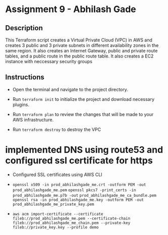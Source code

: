 # Assignment 9 - Abhilash Gade

## Description
This Terraform script creates a Virtual Private Cloud (VPC) in AWS and creates 3 public and 3 private subnets in different availability zones in the same region. It also creates an Internet Gateway, public and private route tables, and a public route in the public route table. It also creates a EC2 instance with neccessary security groups

## Instructions

* Open the terminal and navigate to the project directory.

* Run `terraform init` to initialize the project and download necessary plugins.
* Run `terraform plan` to review the changes that will be made to your AWS infrastructure.
* Run `terraform destroy` to destroy the VPC

# implemented DNS using route53 and configured ssl certificate for https
 * Configured SSL certificates using AWS CLI 
* `openssl x509 -in prod_abhilashgade_me.crt -outform PEM -out prod_abhilashgade_me.pem`
  `openssl pkcs7 -print_certs -in prod_abhilashgade_me.p7b -out` `prod_abhilashgade_me_ca_bundle.pem`
      `openssl rsa -in prod_abhilashgade_me.key -outform PEM -out prod_abhilashgade_me_private_key.pem`

 * `aws acm import-certificate --certificate fileb://prod_abhilashgade_me.pem --certificate-chain fileb://prod_abhilashgade_me_chain.pem --private-key fileb://private_key.key --profile demo`
  

